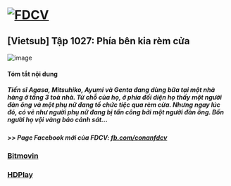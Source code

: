 # [![FDCV](https://user-images.githubusercontent.com/75318518/142803511-f5c20d56-47eb-4f2a-b63f-6b9b169c295b.png)](https://admin1509.github.io/fdcvteam.blogspot.com/)
## [Vietsub] Tập 1027: Phía bên kia rèm cửa
![image](https://user-images.githubusercontent.com/75318518/143764473-b96748b0-8d54-4ea9-a487-c41fe636098d.png)

#### Tóm tắt nội dung
##### Tiến sĩ Agasa, Mitsuhiko, Ayumi và Genta đang dùng bữa tại một nhà hàng ở tầng 3 toà nhà. Từ chỗ của họ, ở phía đối diện họ thấy một người đàn ông và một phụ nữ đang tổ chức tiệc qua rèm cửa. Nhưng ngay lúc đó, có vẻ như người phụ nữ đang bị tấn công bởi một người đàn ông. Bốn người họ vội vàng báo cảnh sát...
##### >> Page Facebook mới của FDCV: [fb.com/conanfdcv](https://fb.com/conanfdcv)
### [Bitmovin](https://bitmovin.com/demos/stream-test?format=hls&manifest=https://raw.githubusercontent.com/admin1509/admin1509/main/)
### [HDPlay](https://hdplay.se/?HLSP2P=https://raw.githubusercontent.com/admin1509/admin1509/main/)

